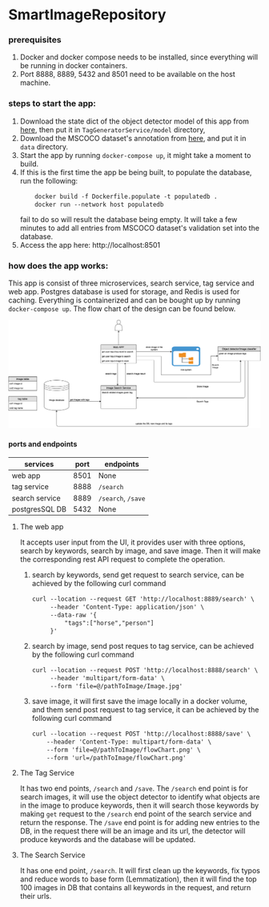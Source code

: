 # SmartImageRepository
### prerequisites
1. Docker and docker compose needs to be installed, since everything will be running in docker containers. 
2. Port 8888, 8889, 5432 and 8501 need to be available on the host machine.

### steps to start the app:
 1. Download the state dict of the object detector model of this app from [here](https://drive.google.com/open?id=1UPuvEI1SeugSpjLo5ZZwVqjSuju87pD6), then put it in `TagGeneratorService/model` directory, 
 2. Download the MSCOCO dataset's annotation from [here](https://drive.google.com/open?id=1P__hYzIrKXFiLV1YjZC40CRo28dALc_r), and put it in `data` directory. 
 3. Start the app by running `docker-compose up`, it might take a moment to build.
 4. If this is the first time the app be being built, to populate the database, run the following:
    ```
        docker build -f Dockerfile.populate -t populatedb .
        docker run --network host populatedb
    ```
    fail to do so will result the database being empty. It will take a few minutes to add all entries from MSCOCO dataset's validation set into the database.
 5. Access the app here: http://localhost:8501
 
### how does the app works:
This app is consist of three microservices, search service, tag service and web app.
Postgres database is used for storage, and Redis is used for caching. Everything is containerized and can be bought up
 by running `docker-compose up`. The flow chart of the design can be found below.
 
 ![flowchart](pic/flowChart.png)
#### ports and endpoints

|services|port|endpoints|
|--------|----|---------|
|web app|8501|None|
|tag service|8888|`/search`|
|search service|8889|`/search`, `/save`|
|postgresSQL DB|5432|None|


 1. The web app 
     
    It accepts user input from the UI, it provides user with three options, search by keywords, search by image, and save image. Then it will
    make the corresponding rest API request to complete the operation.
    
    1. search by keywords, send get request to search service, can be achieved by the following curl command
    
         ``` 
         curl --location --request GET 'http://localhost:8889/search' \
              --header 'Content-Type: application/json' \
              --data-raw '{
                  "tags":["horse","person"]
              }' 
         ```
    
    2. search by image, send post reques to tag service, can be achieved by the following curl command
    
         ```
         curl --location --request POST 'http://localhost:8888/search' \
              --header 'multipart/form-data' \
              --form 'file=@/pathToImage/Image.jpg' 
         ```
         
    3. save image, it will first save the image locally in a docker volume, and them send post request to tag service,
         it can be achieved by the following curl command
    
         ```
         curl --location --request POST 'http://localhost:8888/save' \
             --header 'Content-Type: multipart/form-data' \
             --form 'file=@/pathToImage/flowChart.png' \
             --form 'url=/pathToImage/flowChart.png'
          ```
     
 2. The Tag Service
     
    It has two end points, `/search` and `/save`. The `/search` end point is for search images, it will use the object detector
    to identify what objects are in the image to produce keywords, then it will search those keywords by making `get` request to
    the `/search` end point of the search service and return the response. The `/save` end point is for adding new entries to the DB,
    in the request there will be an image and its url, the detector will produce keywords and the database will be updated.
  
 3. The Search Service
  
    It has one end point, `/search`. It will first clean up the keywords, fix typos and reduce words to base form (Lemmatization), 
    then it will find the top 100 images in DB that contains all keywords in the request, and return their urls. 